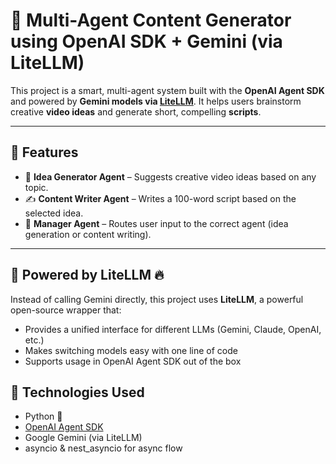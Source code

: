 # 🎥 Multi-Agent Content Generator using OpenAI SDK + Gemini (via LiteLLM)

This project is a smart, multi-agent system built with the **OpenAI Agent SDK** and powered by **Gemini models via [LiteLLM](https://github.com/BerriAI/litellm)**. It helps users brainstorm creative **video ideas** and generate short, compelling **scripts**.

---

## 🚀 Features

- 🤖 **Idea Generator Agent** – Suggests creative video ideas based on any topic.
- ✍️ **Content Writer Agent** – Writes a 100-word script based on the selected idea.
- 🧠 **Manager Agent** – Routes user input to the correct agent (idea generation or content writing).

---

## 🔧 Powered by LiteLLM 🔥

Instead of calling Gemini directly, this project uses **LiteLLM**, a powerful open-source wrapper that:
- Provides a unified interface for different LLMs (Gemini, Claude, OpenAI, etc.)
- Makes switching models easy with one line of code
- Supports usage in OpenAI Agent SDK out of the box

## 🧩 Technologies Used

- Python 🐍
- [OpenAI Agent SDK](https://github.com/openai/openagents)
- Google Gemini (via LiteLLM)
- asyncio & nest_asyncio for async flow
